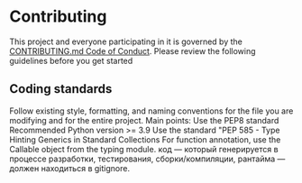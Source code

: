 # Contributing


This project and everyone participating in it is governed by the
[CONTRIBUTING.md Code of Conduct](Valeriisht/master/CONTRIBUTING.md).
Please review the following guidelines before you get started

## Coding standards
Follow existing style, formatting, and naming conventions for the file you are modifying and for the entire project.
Main points:
Use the PEP8 standard
Recommended Python version >= 3.9
Use the standard "PEP 585 - Type Hinting Generics in Standard Collections
For function annotation, use the Callable object from the typing module.
код — который генерируется в процессе разработки, тестирования, сборки/компиляции, рантайма — должен находиться в gitignore.


